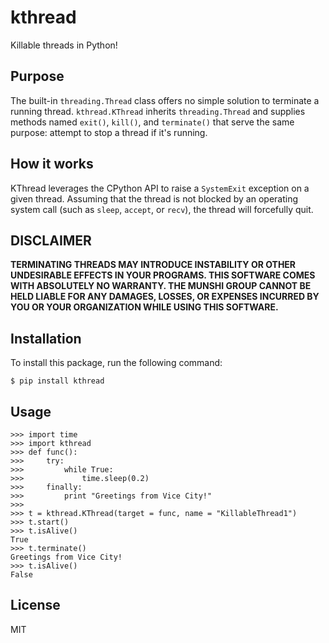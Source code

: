 # kthread
Killable threads in Python! 

## Purpose
The built-in `threading.Thread` class offers no simple solution to terminate a running thread.  `kthread.KThread` inherits `threading.Thread` and supplies methods named `exit()`, `kill()`, and `terminate()` that serve the same purpose: attempt to stop a thread if it's running.

## How it works
KThread leverages the CPython API to raise a `SystemExit` exception on a given thread.  Assuming that the thread is not blocked by an operating system call (such as `sleep`, `accept`, or `recv`), the thread will forcefully quit.

## DISCLAIMER
**TERMINATING THREADS MAY INTRODUCE INSTABILITY OR OTHER UNDESIRABLE EFFECTS IN YOUR PROGRAMS.  THIS SOFTWARE COMES WITH ABSOLUTELY NO WARRANTY.  THE MUNSHI GROUP CANNOT BE HELD LIABLE FOR ANY DAMAGES, LOSSES, OR EXPENSES INCURRED BY YOU OR YOUR ORGANIZATION WHILE USING THIS SOFTWARE.**

## Installation
To install this package, run the following command:

    $ pip install kthread

## Usage

    >>> import time
    >>> import kthread
    >>> def func():
    >>>     try:
    >>>         while True:
    >>>             time.sleep(0.2)
    >>>     finally:
    >>>         print "Greetings from Vice City!"
    >>>
    >>> t = kthread.KThread(target = func, name = "KillableThread1")
    >>> t.start()
    >>> t.isAlive()
    True
    >>> t.terminate()
    Greetings from Vice City!
    >>> t.isAlive()
    False
    
## License
MIT
